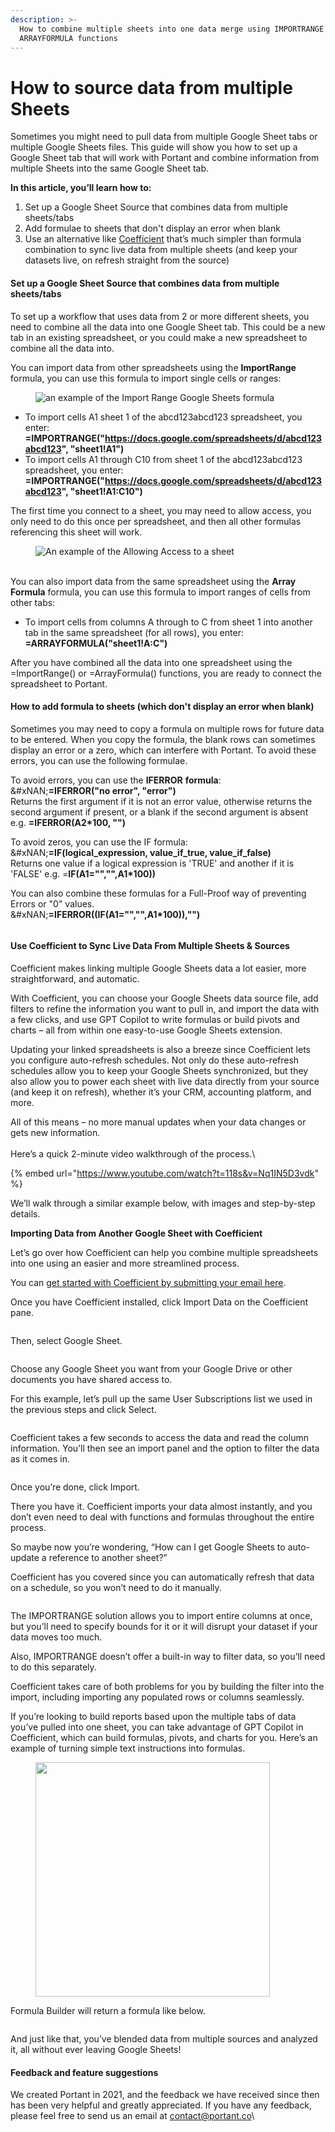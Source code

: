 ```yaml
---
description: >-
  How to combine multiple sheets into one data merge using IMPORTRANGE or
  ARRAYFORMULA functions
---
```


# How to source data from multiple Sheets

Sometimes you might need to pull data from multiple Google Sheet tabs or multiple Google Sheets files. This guide will show you how to set up a Google Sheet tab that will work with Portant and combine information from multiple Sheets into the same Google Sheet tab.

**In this article, you’ll learn how to:**

1. Set up a Google Sheet Source that combines data from multiple sheets/tabs
2. Add formulae to sheets that don't display an error when blank
3. Use an alternative like [Coefficient](https://coefficient.io/?via=james) that’s much simpler than formula combination to sync live data from multiple sheets (and keep your datasets live, on refresh straight from the source)

#### Set up a Google Sheet Source that combines data from multiple sheets/tabs

To set up a workflow that uses data from 2 or more different sheets, you need to combine all the data into one Google Sheet tab. This could be a new tab in an existing spreadsheet, or you could make a new spreadsheet to combine all the data into.

You can import data from other spreadsheets using the **ImportRange** formula, you can use this formula to import single cells or ranges:

<figure><img src="https://assets-global.website-files.com/5f3b57b5405f8bd0f98b5e14/6188eb97b9d0ecd0fec05aee_Screen%20Shot%202021-11-08%20at%208.19.07%20pm.png" alt="an example of the Import Range Google Sheets formula"><figcaption></figcaption></figure>

* To import cells A1 sheet 1 of the abcd123abcd123 spreadsheet, you enter: **=IMPORTRANGE("https://docs.google.com/spreadsheets/d/abcd123abcd123", "sheet1!A1")**&#x200D;
* To import cells A1 through C10 from sheet 1 of the abcd123abcd123 spreadsheet, you enter: **=IMPORTRANGE("https://docs.google.com/spreadsheets/d/abcd123abcd123", "sheet1!A1:C10")**

The first time you connect to a sheet, you may need to allow access, you only need to do this once per spreadsheet, and then all other formulas referencing this sheet will work.

<figure><img src="https://assets-global.website-files.com/5f3b57b5405f8bd0f98b5e14/6188eb38ccf1bc95424166cc_Screen%20Shot%202021-11-08%20at%208.16.26%20pm.png" alt="An example of the Allowing Access to a sheet"><figcaption></figcaption></figure>

\
You can also import data from the same spreadsheet using the **Array Formula** formula, you can use this formula to import ranges of cells from other tabs:

* To import cells from columns A through to C from sheet 1 into another tab in the same spreadsheet (for all rows), you enter: **=ARRAYFORMULA("sheet1!A:C")**

After you have combined all the data into one spreadsheet using the =ImportRange() or =ArrayFormula() functions, you are ready to connect the spreadsheet to Portant.

#### How to add formula to sheets (which don't display an error when blank)

Sometimes you may need to copy a formula on multiple rows for future data to be entered. When you copy the formula, the blank rows can sometimes display an error or a zero, which can interfere with Portant. To avoid these errors, you can use the following formulae.

To avoid errors, you can use the **IFERROR** **formula**:\
&#xNAN;**=IFERROR("no error", "error")**\
Returns the first argument if it is not an error value, otherwise returns the second argument if present, or a blank if the second argument is absent e.g. **=IFERROR(A2\*100, "")**

To avoid zeros, you can use the IF formula:\
&#xNAN;**=IF(logical\_expression, value\_if\_true, value\_if\_false)**\
Returns one value if a logical expression is 'TRUE' and another if it is 'FALSE' e.g. =**IF(A1="","",A1\*100))**

You can also combine these formulas for a Full-Proof way of preventing Errors or "0" values.\
&#xNAN;**=IFERROR((IF(A1="","",A1\*100)),"")**

<figure><img src="https://assets-global.website-files.com/5f3b57b5405f8bd0f98b5e14/6188eeb72ccdfe01d062e52d_Screen%20Shot%202021-11-08%20at%208.30.38%20pm.png" alt=""><figcaption></figcaption></figure>

#### Use Coefficient to Sync Live Data From Multiple Sheets & Sources

Coefficient makes linking multiple Google Sheets data a lot easier, more straightforward, and automatic.

With Coefficient, you can choose your Google Sheets data source file, add filters to refine the information you want to pull in, and import the data with a few clicks, and use GPT Copilot to write formulas or build pivots and charts – all from within one easy-to-use Google Sheets extension.

Updating your linked spreadsheets is also a breeze since Coefficient lets you configure auto-refresh schedules. Not only do these auto-refresh schedules allow you to keep your Google Sheets synchronized, but they also allow you to power each sheet with live data directly from your source (and keep it on refresh), whether it’s your CRM, accounting platform, and more.

All of this means – no more manual updates when your data changes or gets new information.\
\
Here’s a quick 2-minute video walkthrough of the process.\


{% embed url="https://www.youtube.com/watch?t=118s&v=Nq1IN5D3vdk" %}

We’ll walk through a similar example below, with images and step-by-step details.&#x20;

**Importing Data from Another Google Sheet with Coefficient**

Let’s go over how Coefficient can help you combine multiple spreadsheets into one using an easier and more streamlined process.

You can [get started with Coefficient by submitting your email here](https://coefficient.io/get-started?via=james).

Once you have Coefficient installed, click Import Data on the Coefficient pane.

<figure><img src="https://lh7-us.googleusercontent.com/l825hyJX2OYQQHmhse3d-a7Pk4OqKCPcB1VAvQIqluIj3VK368wZlOFMPRlkvr8QJRN9uod_Bgr9whED0WrgTS52t3JEGIuK6drmLbohyBoZ7nbgnAol1gHTcEAxGF_YKfbbM7QBI3VorbmdWrtNjVE" alt=""><figcaption></figcaption></figure>

Then, select Google Sheet.

<figure><img src="https://lh7-us.googleusercontent.com/85x8VgvfXzzTV6UqK_M-04quL-mRYDiCs7WZEdfBsL8jHMw2meqAG38whG3gaxuCbwH-5_fSdmbKnb7umtWJDE-HISY-iCcc0GnUKW39LxIPeooilXBYCF0Dp4sv1djVM0jplqLcbKm2kM6S4L42_zI" alt=""><figcaption></figcaption></figure>

Choose any Google Sheet you want from your Google Drive or other documents you have shared access to.

For this example, let’s pull up the same User Subscriptions list we used in the previous steps and click Select.

<figure><img src="https://lh7-us.googleusercontent.com/_KDxUepIIk5fsUTupF0BvVxIf7eciW1k3xDJmW9lXsZZhtVoET2fh_vv-8G-OoG0C_Dr_iT_CPrr7Xh2dSQBBHS-y0eUiH1MnB92tGZRSSGuFQi9742D9A061qyB-vMflPiGIOsCdHOHz1571stZBPc" alt=""><figcaption></figcaption></figure>

Coefficient takes a few seconds to access the data and read the column information. You’ll then see an import panel and the option to filter the data as it comes in.

<figure><img src="https://lh7-us.googleusercontent.com/rv2PJn5AyrFgKfdiKyOXsJ2P4dJFGSq-DntgCXDfxW7ThfcI01Tez-xyLFm-WJf1_vJmL3CgsnPV2VzMIniAbiVva6DcP74EWZMosUUKlIePATMisrm5U1lWdW8aAlEZivrVFyn5N5R3J33U6QoxLzA" alt=""><figcaption></figcaption></figure>

Once you’re done, click Import.

There you have it. Coefficient imports your data almost instantly, and you don’t even need to deal with functions and formulas throughout the entire process.

So maybe now you’re wondering, “How can I get Google Sheets to auto-update a reference to another sheet?”

Coefficient has you covered since you can automatically refresh that data on a schedule, so you won’t need to do it manually.

<figure><img src="https://lh7-us.googleusercontent.com/z4q-igW6T4UpDuTF0jyRZW9gHcMBV3Jr6UtLGHl65fLRUwPIpUOWlm3rd19TZij6cgaz_0u1no5clGVIXqB7TmqrpU0a7_ELakiDHPUGuMlUavQUD5-a4IMGaSatxm0N_tAzYkFPxKxKRQIYds6Uv5M" alt=""><figcaption></figcaption></figure>

The IMPORTRANGE solution allows you to import entire columns at once, but you’ll need to specify bounds for it or it will disrupt your dataset if your data moves too much.

Also, IMPORTRANGE doesn’t offer a built-in way to filter data, so you’ll need to do this separately.

Coefficient takes care of both problems for you by building the filter into the import, including importing any populated rows or columns seamlessly.

If you’re looking to build reports based upon the multiple tabs of data you’ve pulled into one sheet, you can take advantage of GPT Copilot in Coefficient, which can build formulas, pivots, and charts for you. Here’s an example of turning simple text instructions into formulas.

<figure><img src="https://lh7-us.googleusercontent.com/DbyVarLtiqLIrQPEY3rM3Ral9oNWQ6woj0XLH6ia_fEFqY8eeDVVdDtTdYFFEuLOUWVMV9qdskRF2e5FsCqGHX923UyUNuC2BG46H_Ax-ot_1I4Bqsvc06bzgouRuXhkGIwSOP6hn9gOy7XGGP0mbAU" alt="" width="375"><figcaption></figcaption></figure>

Formula Builder will return a formula like below.

<figure><img src="https://lh7-us.googleusercontent.com/61SwS21COYLtja1iJWq8BOve8T10JquEa4WDNu8ExVyK8aIBI48IVTHS8yB_U4sTA0pWySxkkXRs_M1l6LEwc4yAxnuIWhNoCQxTTm5AUV6CAXpSiA44IFA992niBOblt4QcrWCwFxSMs_qdwYKvxe0" alt=""><figcaption></figcaption></figure>

And just like that, you’ve blended data from multiple sources and analyzed it, all without ever leaving Google Sheets!

#### Feedback and feature suggestions

We created Portant in 2021, and the feedback we have received since then has been very helpful and greatly appreciated. If you have any feedback, please feel free to send us an email at [contact@portant.co](mailto:contact@portant.co)\
